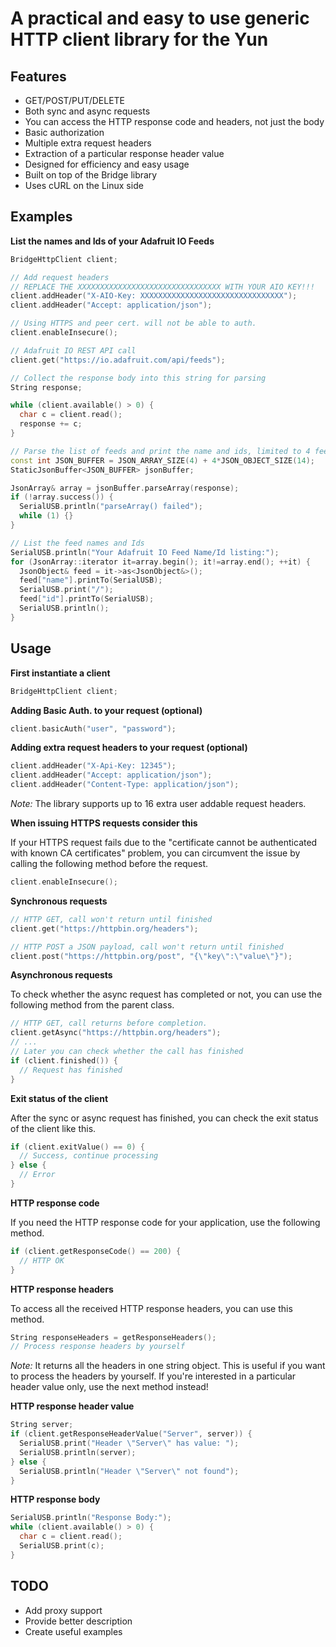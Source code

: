 A practical and easy to use generic HTTP client library for the Yun
===================================================================

Features
--------

* GET/POST/PUT/DELETE
* Both sync and async requests
* You can access the HTTP response code and headers, not just the body
* Basic authorization
* Multiple extra request headers
* Extraction of a particular response header value
* Designed for efficiency and easy usage
* Built on top of the Bridge library
* Uses cURL on the Linux side

Examples
--------

__List the names and Ids of your Adafruit IO Feeds__

```c++
BridgeHttpClient client;

// Add request headers
// REPLACE THE XXXXXXXXXXXXXXXXXXXXXXXXXXXXXXXX WITH YOUR AIO KEY!!!
client.addHeader("X-AIO-Key: XXXXXXXXXXXXXXXXXXXXXXXXXXXXXXXX");
client.addHeader("Accept: application/json");

// Using HTTPS and peer cert. will not be able to auth.
client.enableInsecure();

// Adafruit IO REST API call
client.get("https://io.adafruit.com/api/feeds");

// Collect the response body into this string for parsing
String response;

while (client.available() > 0) {
  char c = client.read();
  response += c;
}

// Parse the list of feeds and print the name and ids, limited to 4 feeds
const int JSON_BUFFER = JSON_ARRAY_SIZE(4) + 4*JSON_OBJECT_SIZE(14);
StaticJsonBuffer<JSON_BUFFER> jsonBuffer;

JsonArray& array = jsonBuffer.parseArray(response);
if (!array.success()) {
  SerialUSB.println("parseArray() failed");
  while (1) {}
}

// List the feed names and Ids
SerialUSB.println("Your Adafruit IO Feed Name/Id listing:");
for (JsonArray::iterator it=array.begin(); it!=array.end(); ++it) {
  JsonObject& feed = it->as<JsonObject&>();
  feed["name"].printTo(SerialUSB);
  SerialUSB.print("/");
  feed["id"].printTo(SerialUSB);
  SerialUSB.println();
}
```

Usage
-----

__First instantiate a client__

```c++
BridgeHttpClient client;
```

__Adding Basic Auth. to your request (optional)__

```c++
client.basicAuth("user", "password");
```

__Adding extra request headers to your request (optional)__

```c++
client.addHeader("X-Api-Key: 12345");
client.addHeader("Accept: application/json");
client.addHeader("Content-Type: application/json");
```

_Note:_ The library supports up to 16 extra user addable request headers.

__When issuing HTTPS requests consider this__

If your HTTPS request fails due to the "certificate cannot be authenticated with known CA certificates" problem, you can circumvent the issue by calling the following method before the request.

```c++
client.enableInsecure();
```

__Synchronous requests__

```c++
// HTTP GET, call won't return until finished
client.get("https://httpbin.org/headers");

// HTTP POST a JSON payload, call won't return until finished
client.post("https://httpbin.org/post", "{\"key\":\"value\"}");
```

__Asynchronous requests__

To check whether the async request has completed or not, you can use the following method from the parent class.

```c++
// HTTP GET, call returns before completion.
client.getAsync("https://httpbin.org/headers");
// ...
// Later you can check whether the call has finished
if (client.finished()) {
  // Request has finished
}
```

__Exit status of the client__

After the sync or async request has finished, you can check the exit status of the client like this.

```c++
if (client.exitValue() == 0) {
  // Success, continue processing
} else {
  // Error
}
```

__HTTP response code__

If you need the HTTP response code for your application, use the following method.

```c++
if (client.getResponseCode() == 200) {
  // HTTP OK
}
```

__HTTP response headers__

To access all the received HTTP response headers, you can use this method.

```c++
String responseHeaders = getResponseHeaders();
// Process response headers by yourself
```

_Note:_ It returns all the headers in one string object. This is useful if you want to process the headers by yourself. If you're interested in a particular header value only, use the next method instead!

__HTTP response header value__

```c++
String server;
if (client.getResponseHeaderValue("Server", server)) {
  SerialUSB.print("Header \"Server\" has value: ");
  SerialUSB.println(server);
} else {
  SerialUSB.println("Header \"Server\" not found");
}
```

__HTTP response body__

```c++
SerialUSB.println("Response Body:");
while (client.available() > 0) {
  char c = client.read();
  SerialUSB.print(c);
}
```

TODO
----

* Add proxy support
* Provide better description
* Create useful examples
